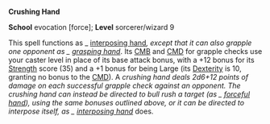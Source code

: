  **Crushing Hand**

**School** evocation [force]; **Level** sorcerer/wizard 9

This spell functions as _ [interposing hand](interposingHand#_interposing-hand)_, except that it can also grapple one opponent as _ [grasping hand](graspingHand#_grasping-hand)_. Its [CMB](../combat#_combat-maneuver-bonus) and [CMD](../combat#_combat-maneuver-defense) for grapple checks use your caster level in place of its base attack bonus, with a +12 bonus for its [Strength](../gettingStarted#_strength) score (35) and a +1 bonus for being Large (its [Dexterity](../gettingStarted#_dexterity) is 10, granting no bonus to the [CMD](../combat#_combat-maneuver-defense)). A _crushing hand _deals 2d6+12 points of damage on each successful grapple check against an opponent. The _crushing hand_ can instead be directed to bull rush a target (as _ [forceful hand](forcefulHand#_forceful-hand)_), using the same bonuses outlined above, or it can be directed to interpose itself, as _ [interposing hand](interposingHand#_interposing-hand)_ does.

